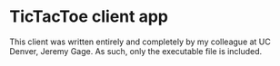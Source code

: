 # TicTacToe client app

This client was written entirely and completely by my colleague at UC Denver, Jeremy Gage.
As such, only the executable file is included.